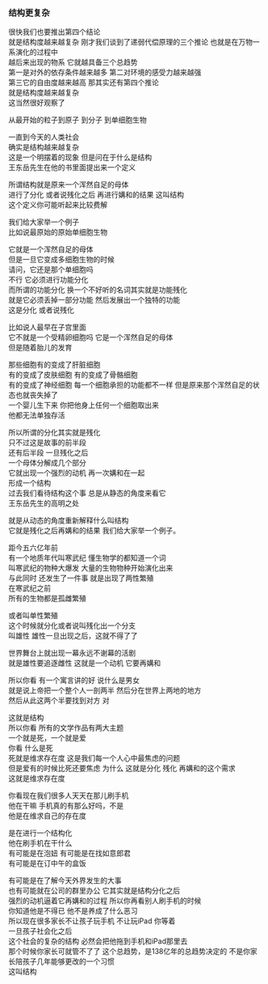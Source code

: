 ### 结构更复杂
很快我们也要推出第四个结论  
就是结构度越来越复杂
刚才我们谈到了递弱代偿原理的三个推论
也就是在万物一系演化的过程中  
越后来出现的物系
它就越具备三个总趋势  
第一是对外的依存条件越来越多
第二对环境的感受力越来越强  
第三它的自由度越来越高
那其实还有第四个推论  
就是结构度越来越复杂  
这当然很好观察了

从最开始的粒子到原子  到分子  到单细胞生物

一直到今天的人类社会  
确实是结构越来越复杂  
这是一个明摆着的现象
但是问在于什么是结构  
王东岳先生在他的书里面提出来一个定义

所谓结构就是原来一个浑然自足的母体  
进行了分化  或者说残化之后
再进行媾和的结果  这叫结构  
这个定义你可能听起来比较费解

我们给大家举一个例子  
比如说最原始的原始单细胞生物

它就是一个浑然自足的母体  
但是一旦它变成多细胞生物的时候  
请问，它还是那个单细胞吗  
不行  它必须进行功能分化  
而所谓的功能分化
换一个不好听的名词其实就是功能残化  
就是它必须丢掉一部分功能
然后发展出一个独特的功能  
这是分化  或者说残化

比如说人最早在子宫里面  
它不就是一个受精卵细胞吗
它是一个浑然自足的母体  
但是随着胎儿的发育

那些细胞有的变成了肝脏细胞  
有的变成了皮肤细胞
有的变成了骨骼细胞  
有的变成了神经细胞
每一个细胞承担的功能都不一样
但是原来那个浑然自足的状态也就丧失掉了  
一个婴儿生下来
你把他身上任何一个细胞取出来  
他都无法单独存活

所以所谓的分化其实就是残化  
只不过这是故事的前半段  
还有后半段
一旦残化之后  
一个母体分解成几个部分  
它就出现一个强烈的动机
再一次媾和在一起  
形成一个结构  
过去我们看待结构这个事
总是从静态的角度来看它  
王东岳先生的高明之处

就是从动态的角度重新解释什么叫结构  
它就是残化之后再媾和的结果
我们给大家举一个例子。
  
距今五六亿年前  
有一个地质年代叫寒武纪
懂生物学的都知道一个词  
叫寒武纪的物种大爆发
大量的生物物种开始演化出来  
与此同时  还发生了一件事
就是出现了两性繁殖  
在寒武纪之前  
所有的生物都是孤雌繁殖

或者叫单性繁殖  
这个时候就分化或者说叫残化出一个分支  
叫雄性
雄性一旦出现之后，这就不得了了

世界舞台上就出现一幕永远不谢幕的活剧  
就是雄性要追逐雌性
这就是一个动机  它要再媾和  

所以你看  有一个寓言讲的好
说什么是男女  
就是说上帝把一个整个人一剖两半
然后分在世界上两地的地方  
然后从此这两个半要找到对方  对

这就是结构  
所以你看  所有的文学作品有两大主题  
一个就是死，一个就是爱  
你看  什么是死  
死就是维求存在度
这是我们每一个人心中最焦虑的问题  
但是爱有的时候比死还要焦虑
为什么  这就是分化  残化  再媾和的这个需求  
这就是维求存在度

你看现在我们很多人天天在那儿刷手机  
他在干嘛
手机真的有那么好吗，不是  
他是在维求自己的存在度

是在进行一个结构化  
他在刷手机在干什么  
有可能是在泡妞
有可能是在找如意郎君  
有可能是在订中午的盒饭

有可能是在了解今天外界发生的大事  
也有可能就在公司的群里办公
它其实就是结构分化之后  
强烈的动机逼着它再媾和的过程
所以你再看别人刷手机的时候  
你知道他是不得已
他不是养成了什么恶习  
所以现在很多家长不让孩子玩手机
不让玩iPad  你等着  
一旦孩子社会化之后  
这个社会的复杂的结构
必然会把他拖到手机和iPad那里去  
那个时候你家长可就管不了了
这个总趋势，是138亿年的总趋势决定的
不是你家长陪孩子几年能够更改的一个习惯  
这叫结构